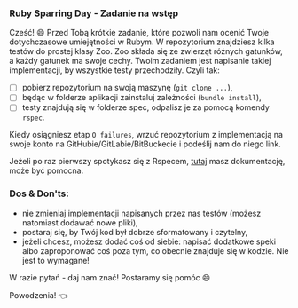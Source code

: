 ### Ruby Sparring Day - Zadanie na wstęp

Cześć! 😄 Przed Tobą krótkie zadanie, które pozwoli nam ocenić
Twoje dotychczasowe umiejętności w Rubym.
W repozytorium znajdziesz kilka testów do prostej klasy Zoo.
Zoo składa się ze zwierząt różnych gatunków, a każdy gatunek ma swoje cechy.
Twoim zadaniem jest napisanie takiej implementacji, by wszystkie testy
przechodziły. Czyli tak:

- [ ] pobierz repozytorium na swoją maszynę (`git clone ...`),
- [ ] będąc w folderze aplikacji zainstaluj zależności (`bundle install`),
- [ ] testy znajdują się w folderze spec, odpalisz je za pomocą komendy `rspec`.

Kiedy osiągniesz etap `O failures`, wrzuć repozytorium z implementacją
na swoje konto na GitHubie/GitLabie/BitBuckecie i podeślij nam do niego link.

Jeżeli po raz pierwszy spotykasz się z Rspecem, [tutaj](https://relishapp.com/rspec) masz dokumentację,
może być pomocna.

### Dos & Don'ts:

- nie zmieniaj implementacji napisanych przez nas testów (możesz natomiast dodawać nowe pliki),
- postaraj się, by Twój kod był dobrze sformatowany i czytelny,
- jeżeli chcesz, możesz dodać coś od siebie: napisać dodatkowe speki
albo zaproponować coś poza tym, co obecnie znajduje się w kodzie.
Nie jest to wymagane!

W razie pytań - daj nam znać! Postaramy się pomóc 😄

Powodzenia! 👈
